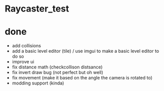 # Raycaster_test

# done

- add collisions
- add a basic level editor (tile) / use imgui to make a basic level editor to do so
- improve ui
- fix distance math (checkcollison distsance)
- fix invert draw bug (not perfect but oh well)
- fix movement (make it based on the angle the camera is rotated to)
- modding support (kinda)
